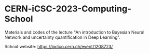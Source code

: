 # CERN-iCSC-2023-Computing-School
Materials and codes of the lecture "An introduction to Bayesian Neural Network and uncertainty quantification in Deep Learning".

School website: https://indico.cern.ch/event/1208723/


